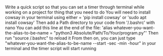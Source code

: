 Write a quick script so that you can set a timer through terminal while working on a project for thing that you need to do 
You will need to install cowsay in your terminal using either = 'pip install cowsay' or 'sudo apt install cowsay' 
Then add a Path directory to your code from '/.bashrc' with nano 
You can add this line at the end of the file: 'alias whatever-you-want-the-alias-to-be-name = "python3 Absolute/Path/To/Your/program.py"' 
Then run "source /.bashrc" to reload it 
From then on, you can just type "whatever-you-want-the-alias-to-be-name --start -sec -min -hour" in your terminal and the timer script will start running